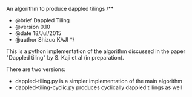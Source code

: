 An algorithm to produce dappled tilings
/**
 * @brief Dappled Tiling
 * @version 0.10
 * @date  18/Jul/2015
 * @author Shizuo KAJI
 */

This is a python implementation of the algorithm discussed in the paper
"Dappled tiling" by S. Kaji et al (in preparation).

There are two versions: 
- dappled-tiling.py is a simpler implementation of the main algorithm
- dappled-tiling-cyclic.py produces cyclically dappled tillings as well
